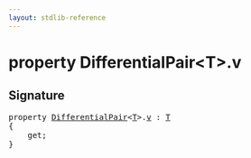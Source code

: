 ```yaml
---
layout: stdlib-reference
---
```


# property DifferentialPair\<T\>\.v

## Signature

<pre>
<span class='code_keyword'>property</span> <a href="../index.html" class="code_type">DifferentialPair</a>&lt;<a href="../index.html#typeparam-T" class="code_type">T</a>&gt;.<a href=".html">v</a> : <a href="../index.html#typeparam-T" class="code_type">T</a>
{
    get;
}
</pre>

